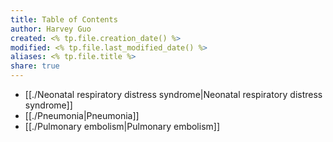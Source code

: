 ```yaml
---
title: Table of Contents
author: Harvey Guo
created: <% tp.file.creation_date() %>
modified: <% tp.file.last_modified_date() %>
aliases: <% tp.file.title %>
share: true
---
```

- [[./Neonatal respiratory distress syndrome|Neonatal respiratory distress syndrome]]
- [[./Pneumonia|Pneumonia]]
- [[./Pulmonary embolism|Pulmonary embolism]]

